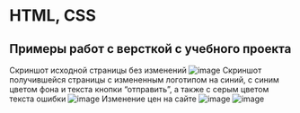 # HTML, CSS
## Примеры работ с версткой с учебного проекта 
Скриншот исходной страницы без изменений
![image](https://user-images.githubusercontent.com/115627675/196435551-03f3efb4-b0e8-4ecb-8141-40a2aa975558.png)
Скриншот получившейся страницы с измененным логотипом на синий, с синим цветом фона и текста кнопки “отправить”, а также с серым цветом текста ошибки 
![image](https://user-images.githubusercontent.com/115627675/196435569-96a2b32d-69b4-4167-8874-cd1fb15ad6b1.png)
Изменение цен на сайте
![image](https://user-images.githubusercontent.com/115627675/196435646-3b0de974-e3ff-4367-87f9-76a870d1abde.png)
![image](https://user-images.githubusercontent.com/115627675/196435732-a7a6df59-f771-4c4c-a132-8c191962aae0.png)
